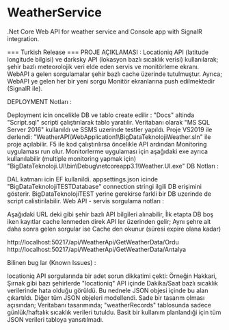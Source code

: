 # WeatherService
.Net Core Web API for weather service and Console app with SignalR integration.

=== Turkish Release  ===
PROJE AÇIKLAMASI : Locationiq API (latitude longitude bilgisi) ve darksky API (lokasyon bazlı sıcaklık verisi) kullanılarak; şehir bazlı meteorolojik veri elde eden servis ve monitörleme ekranı. WebAPI a gelen sorgulamalar şehir bazlı cache üzerinde tutulmuştur. Ayrıca; WebAPI ye gelen her bir yeni sorgu Monitör ekranlarına push edilmektedir (SignalR ile).

DEPLOYMENT Notları :

Deployment icin oncelikle DB ve tablo create edilir : "Docs" altinda "Script.sql" scripti çalıştırılarak tablo yaratılır. Veritabanı olarak "MS SQL Server 2016" kullanıldı ve SSMS uzerinde testler yapıldı.
Proje VS2019 ile derlendi: "WeatherAPI\WebApplication1\BigDataTeknolojiWeather.sln" ile proje açılabilir. F5 ile kod çalıştırılırsa öncelikle API ardından Monitoring uygulaması run olur.
Monitorlerme uygulaması için aşağıdaki exe ayrıca kullanılabilir (multiple monitoring yapmak için) "BigDataTeknoloji.UI\bin\Debug\netcoreapp3.1\Weather.UI.exe"
DB Notları :

DAL katmanı icin EF kullanildi.
appsettings.json icinde "BigDataTeknolojiTESTDatabase" connection stringi ilgili DB erişimini gösterir. BigDataTeknolojiTEST yerine gerekirse farkli bir DB uzerinde de script calistirilabilir.
Web API - servis sorgulama notları :

Aşağıdaki URL deki gibi şehir bazlı API bilgileri alınabilir, İlk etapta DB boş iken kayıtlar cache lenmeden direk API ler üzerinden gelir; Aynı şehre ait daha sonra gelen sorgular ise Cache den okunur (süresi expire olana kadar)

http://localhost:50217/api/WeatherApi/GetWeatherData/Ordu http://localhost:50217/api/WeatherApi/GetWeatherData/Antalya

Bilinen bug lar (Known Issues) :

locationiq API sorgularında bir adet sorun dikkatimi çekti: Örneğin Hakkari, Şırnak gibi bazı şehirlerde "locationiq" API içinde Dakika/Saat bazlı sıcaklık verilerinde hata olduğu görüldü. Bu nednele JSON objesi içinde bu alan çıkartıldı. Diğer tüm JSON objeleri modellendi.
Sade bir tasarım olması açısından; Veritabanı tasarımında; "weatherRecords" tablosunda sadece günlük/haftalık sıcaklık verileri tutuldu. Basit bir kullanım planlandıği için tüm JSON verileri tabloya yansıtılmadı.
